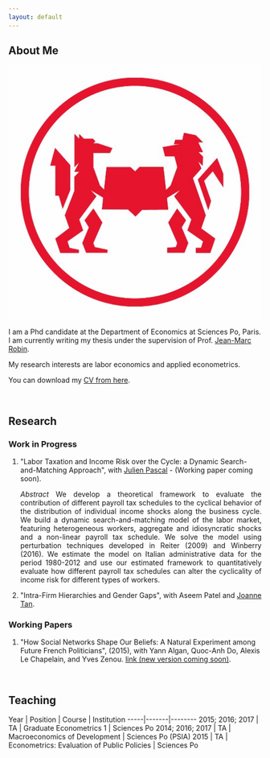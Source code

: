 ```yaml
---
layout: default
---
```


## About Me

<img class="profile-picture" src="pipo.jpg">

I am a Phd candidate at the Department of Economics at Sciences Po, Paris. I am currently writing my thesis under the supervision of Prof. [Jean-Marc Robin](https://sites.google.com/site/jmarcrobin/).

My research interests are labor economics and applied econometrics.

You can download my [CV from here](CV.pdf).

&nbsp;

## Research

### Work in Progress

1. "Labor Taxation and Income Risk over the Cycle: a Dynamic Search-and-Matching Approach", with [Julien Pascal](https://julienpascal.github.io/) - (Working paper coming soon).

    <p align="justify"> <i>Abstract</i>
    We develop a theoretical framework to evaluate the contribution of different payroll tax schedules to the cyclical behavior of the distribution of individual income shocks along the business cycle. We build a dynamic search-and-matching model of the labor market, featuring heterogeneous workers, aggregate and idiosyncratic shocks and a non-linear payroll tax schedule. We solve the model using perturbation techniques developed in Reiter (2009) and Winberry (2016). We estimate the model on Italian administrative data for the period 1980-2012 and use our estimated framework to quantitatively evaluate how different payroll tax schedules can alter the cyclicality of income risk for different types of workers.</p>

2. "Intra-Firm Hierarchies and Gender Gaps", with Aseem Patel and [Joanne Tan](https://sites.google.com/site/joanneyumintanphd/research).

### Working Papers

1. "How Social Networks Shape Our Beliefs: A Natural Experiment among Future French Politicians", (2015), with Yann Algan, Quoc-Anh Do, Alexis Le Chapelain, and Yves Zenou. [link (new version coming soon)](Network.pdf).

&nbsp;

## Teaching

Year | Position | Course | Institution
-----|-------|--------
2015; 2016; 2017 | TA | Graduate Econometrics 1 | Sciences Po
2014; 2016; 2017 | TA | Macroeconomics of Development |  Sciences Po (PSIA)
2015 | TA  | Econometrics: Evaluation of Public Policies | Sciences Po

&nbsp;
&nbsp;
&nbsp;
